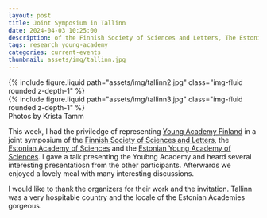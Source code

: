 ```yaml
---
layout: post
title: Joint Symposium in Tallinn
date: 2024-04-03 10:25:00
description: of the Finnish Society of Sciences and Letters, The Estonian Academy of Sciences and the Young Academies
tags: research young-academy
categories: current-events
thumbnail: assets/img/tallinn.jpg
---
```


<div class="row mt-3">
    <div class="col-sm mt-3 mt-md-0">
        {% include figure.liquid path="assets/img/tallinn2.jpg" class="img-fluid rounded z-depth-1" %}
    </div>
        <div class="col-sm mt-3 mt-md-0">
        {% include figure.liquid path="assets/img/tallinn3.jpg" class="img-fluid rounded z-depth-1" %}
    </div>
</div>
<div class="caption">
Photos by Krista Tamm 
</div>

This week, I had the priviledge of representing [Young Academy Finland](https://nuortentiedeakatemia.fi/en/) in a joint symposium
of the [Finnish Society of Sciences and Letters](https://scientiarum.fi/en/), the [Estonian Academy of Sciences](https://www.akadeemia.ee/en/) and the [Estonian Young Academy of Sciences](https://www.akadeemia.ee/en/eyas/).
I gave a talk presenting the Youbng Academy and heard several interesting presentatiosn from the other participants.
Afterwards we enjoyed a lovely meal with many interesting discussions.

I would like to thank the organizers for their work and the invitation. Tallinn was a very hospitable
country and the locale of the Estonian Academies gorgeous.
